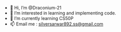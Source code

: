 - 👋 Hi, I’m @Draconium-21
- 👀 I’m interested in learning and implementing code.
- 🌱 I’m currently learning CS50P
- 📫 Email me : silversarwar892.ss@gmail.com

<!---
Draconium-21/Draconium-21 is a ✨ special ✨ repository because its `README.md` (this file) appears on your GitHub profile.
You can click the Preview link to take a look at your changes.
--->
